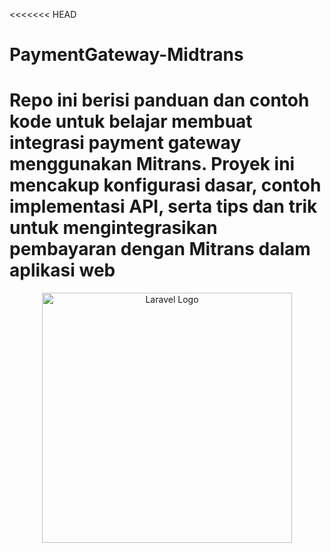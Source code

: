 <<<<<<< HEAD
# PaymentGateway-Midtrans
Repo ini berisi panduan dan contoh kode untuk belajar membuat integrasi payment gateway menggunakan Mitrans. Proyek ini mencakup konfigurasi dasar, contoh implementasi API, serta tips dan trik untuk mengintegrasikan pembayaran dengan Mitrans dalam aplikasi web
=======
<p align="center"><a href="https://laravel.com" target="_blank"><img src="https://raw.githubusercontent.com/laravel/art/master/logo-lockup/5%20SVG/2%20CMYK/1%20Full%20Color/laravel-logolockup-cmyk-red.svg" width="400" alt="Laravel Logo"></a></p>




